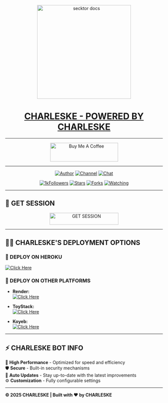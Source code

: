 
<p align="center">  
  <a href="https://files.catbox.moe/n6dmx3.jpeg">
    <img alt="secktor docs" height="300" src="https://files.catbox.moe/n6dmx3.jpeg">
    <h1 align="center"> CHARLESKE - POWERED BY CHARLESKE</h1>
  </a>
</p>  

---

<p align="center">
  <a href="https://buymeacoffee.com/charlesodhu" target="_blank">
    <img src="https://cdn.buymeacoffee.com/buttons/v2/default-yellow.png" alt="Buy Me A Coffee" style="height: 60px !important;width: 217px !important;">
  </a>
</p>

---

<p align="center">
  <a href="https://github.com/charleske"><img title="Author" src="https://img.shields.io/badge/charleske-black?style=for-the-badge&logo=Github"></a> 
  <a href="https://whatsapp.com/channel/0029VaZuGSxEawdxZK9CzM0Y"><img title="Channel" src="https://img.shields.io/badge/CHANNEL-black?style=for-the-badge&logo=whatsapp"></a> 
  <a href="https://wa.me/254759626063"><img title="Chat" src="https://img.shields.io/badge/CHAT US-neon?style=for-the-badge&logo=whatsapp"></a>
</p>

<p align="center">
  <a href="https://github.com/charleske?tab=followers"><img title="1kFollowers" src="https://img.shields.io/github/followers/charleske?label=Followers&style=social"></a>
  <a href="https://github.com/charleske/BMW-MD/stargazers/"><img title="Stars" src="https://img.shields.io/github/stars/charleske/BMW-MD?&style=social"></a>
  <a href="https://github.com/charleske/BMW-MD/network/members"><img title="Forks" src="https://img.shields.io/github/forks/charleske/BMW-MD?style=social"></a>
  <a href="https://github.com/charleske/BMW-MD/watchers"><img title="Watching" src="https://img.shields.io/github/watchers/charleske/BMW-MD?label=Watching&style=social"></a>
</p>

---

## 🚀 GET SESSION

<p align="center">
  <a href="https://charle-ke.onrender.com">
    <img title="GET SESSION" src="https://img.shields.io/badge/GET SESSION-rainbow?style=for-the-badge&logo=bmw" width="220" height="38.45"/>
  </a>
</p>

---

## 🧚‍♂️ CHARLESKE'S DEPLOYMENT OPTIONS

### 🔹 DEPLOY ON HEROKU

  [![Click Here](https://img.shields.io/badge/➤Click-Here-red.svg)](https://dashboard.heroku.com/new?template=https://github.com/Charleskenya1/CHARLESKE)
  
### 🔹 DEPLOY ON OTHER PLATFORMS
- **Render:**  
  [![Click Here](https://img.shields.io/badge/➤Click-Here-blue.svg)](https://render.com)

- **ToyStack:**  
  [![Click Here](https://img.shields.io/badge/➤Click-Here-blue.svg)](https://toystack.ai)

- **Koyeb:**  
  [![Click Here](https://img.shields.io/badge/➤Click-Here-blue.svg)](https://koyeb.com)

---

## ⚡ CHARLESKE BOT INFO  
🚗 **High Performance** - Optimized for speed and efficiency  
🛡️ **Secure** - Built-in security mechanisms  
🔄 **Auto Updates** - Stay up-to-date with the latest improvements  
⚙️ **Customization** - Fully configurable settings  

---

**© 2025 CHARLESKE | Built with ❤️ by CHARLESKE**
